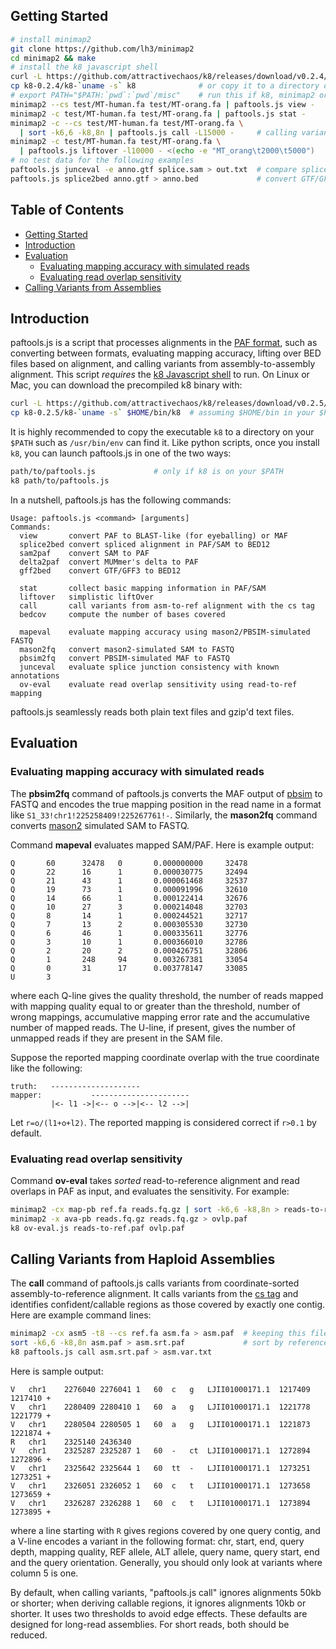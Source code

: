 ## <a name="started"></a>Getting Started

```sh
# install minimap2
git clone https://github.com/lh3/minimap2
cd minimap2 && make
# install the k8 javascript shell
curl -L https://github.com/attractivechaos/k8/releases/download/v0.2.4/k8-0.2.4.tar.bz2 | tar -jxf -
cp k8-0.2.4/k8-`uname -s` k8              # or copy it to a directory on your $PATH
# export PATH="$PATH:`pwd`:`pwd`/misc"    # run this if k8, minimap2 or paftools.js not on your $PATH
minimap2 --cs test/MT-human.fa test/MT-orang.fa | paftools.js view -     # view alignment
minimap2 -c test/MT-human.fa test/MT-orang.fa | paftools.js stat -       # basic alignment statistics
minimap2 -c --cs test/MT-human.fa test/MT-orang.fa \
  | sort -k6,6 -k8,8n | paftools.js call -L15000 -     # calling variants from asm-to-ref alignment
minimap2 -c test/MT-human.fa test/MT-orang.fa \
  | paftools.js liftover -l10000 - <(echo -e "MT_orang\t2000\t5000")     # liftOver
# no test data for the following examples
paftools.js junceval -e anno.gtf splice.sam > out.txt  # compare splice junctions to annotations
paftools.js splice2bed anno.gtf > anno.bed             # convert GTF/GFF3 to BED12
```

## Table of Contents

- [Getting Started](#started)
- [Introduction](#intro)
- [Evaluation](#eval)
  - [Evaluating mapping accuracy with simulated reads](#mapeval)
  - [Evaluating read overlap sensitivity](#oveval)
- [Calling Variants from Assemblies](#asmvar)

## <a name="intro"></a>Introduction

paftools.js is a script that processes alignments in the [PAF format][paf],
such as converting between formats, evaluating mapping accuracy, lifting over
BED files based on alignment, and calling variants from assembly-to-assembly
alignment. This script *requires* the [k8 Javascript shell][k8] to run. On
Linux or Mac, you can download the precompiled k8 binary with:

```sh
curl -L https://github.com/attractivechaos/k8/releases/download/v0.2.5/k8-0.2.5.tar.bz2 | tar -jxf -
cp k8-0.2.5/k8-`uname -s` $HOME/bin/k8  # assuming $HOME/bin in your $PATH
```

It is highly recommended to copy the executable `k8` to a directory on your
`$PATH` such as `/usr/bin/env` can find it. Like python scripts, once you
install `k8`, you can launch paftools.js in one of the two ways:

```sh
path/to/paftools.js             # only if k8 is on your $PATH
k8 path/to/paftools.js
```

In a nutshell, paftools.js has the following commands:

```
Usage: paftools.js <command> [arguments]
Commands:
  view       convert PAF to BLAST-like (for eyeballing) or MAF
  splice2bed convert spliced alignment in PAF/SAM to BED12
  sam2paf    convert SAM to PAF
  delta2paf  convert MUMmer's delta to PAF
  gff2bed    convert GTF/GFF3 to BED12

  stat       collect basic mapping information in PAF/SAM
  liftover   simplistic liftOver
  call       call variants from asm-to-ref alignment with the cs tag
  bedcov     compute the number of bases covered

  mapeval    evaluate mapping accuracy using mason2/PBSIM-simulated FASTQ
  mason2fq   convert mason2-simulated SAM to FASTQ
  pbsim2fq   convert PBSIM-simulated MAF to FASTQ
  junceval   evaluate splice junction consistency with known annotations
  ov-eval    evaluate read overlap sensitivity using read-to-ref mapping
```

paftools.js seamlessly reads both plain text files and gzip'd text files.

## <a name="eval"></a>Evaluation

### <a name="mapeval"></a>Evaluating mapping accuracy with simulated reads

The **pbsim2fq** command of paftools.js converts the MAF output of [pbsim][pbsim]
to FASTQ and encodes the true mapping position in the read name in a format like
`S1_33!chr1!225258409!225267761!-`. Similarly, the **mason2fq** command
converts [mason2][mason2] simulated SAM to FASTQ.

Command **mapeval** evaluates mapped SAM/PAF. Here is example output:

```
Q       60      32478   0       0.000000000     32478
Q       22      16      1       0.000030775     32494
Q       21      43      1       0.000061468     32537
Q       19      73      1       0.000091996     32610
Q       14      66      1       0.000122414     32676
Q       10      27      3       0.000214048     32703
Q       8       14      1       0.000244521     32717
Q       7       13      2       0.000305530     32730
Q       6       46      1       0.000335611     32776
Q       3       10      1       0.000366010     32786
Q       2       20      2       0.000426751     32806
Q       1       248     94      0.003267381     33054
Q       0       31      17      0.003778147     33085
U       3
```

where each Q-line gives the quality threshold, the number of reads mapped with
mapping quality equal to or greater than the threshold, number of wrong
mappings, accumulative mapping error rate and the accumulative number of
mapped reads. The U-line, if present, gives the number of unmapped reads if
they are present in the SAM file.

Suppose the reported mapping coordinate overlap with the true coordinate like
the following:

```
truth:   --------------------
mapper:           ----------------------
         |<- l1 ->|<-- o -->|<-- l2 -->|
```

Let `r=o/(l1+o+l2)`. The reported mapping is considered correct if `r>0.1` by
default.

### <a name="oveval"></a>Evaluating read overlap sensitivity

Command **ov-eval** takes *sorted* read-to-reference alignment and read
overlaps in PAF as input, and evaluates the sensitivity. For example:

```sh
minimap2 -cx map-pb ref.fa reads.fq.gz | sort -k6,6 -k8,8n > reads-to-ref.paf
minimap2 -x ava-pb reads.fq.gz reads.fq.gz > ovlp.paf
k8 ov-eval.js reads-to-ref.paf ovlp.paf
```

## <a name="asmvar"></a>Calling Variants from Haploid Assemblies

The **call** command of paftools.js calls variants from coordinate-sorted
assembly-to-reference alignment. It calls variants from the [cs tag][cs] and
identifies confident/callable regions as those covered by exactly one contig.
Here are example command lines:

```sh
minimap2 -cx asm5 -t8 --cs ref.fa asm.fa > asm.paf  # keeping this file is recommended; --cs required!
sort -k6,6 -k8,8n asm.paf > asm.srt.paf             # sort by reference start coordinate
k8 paftools.js call asm.srt.paf > asm.var.txt
```

Here is sample output:

```
V   chr1    2276040 2276041 1   60  c   g   LJII01000171.1  1217409 1217410 +
V   chr1    2280409 2280410 1   60  a   g   LJII01000171.1  1221778 1221779 +
V   chr1    2280504 2280505 1   60  a   g   LJII01000171.1  1221873 1221874 +
R   chr1    2325140 2436340
V   chr1    2325287 2325287 1   60  -   ct  LJII01000171.1  1272894 1272896 +
V   chr1    2325642 2325644 1   60  tt  -   LJII01000171.1  1273251 1273251 +
V   chr1    2326051 2326052 1   60  c   t   LJII01000171.1  1273658 1273659 +
V   chr1    2326287 2326288 1   60  c   t   LJII01000171.1  1273894 1273895 +
```

where a line starting with `R` gives regions covered by one query contig, and a
V-line encodes a variant in the following format: chr, start, end, query depth,
mapping quality, REF allele, ALT allele, query name, query start, end and the
query orientation. Generally, you should only look at variants where column 5
is one.

By default, when calling variants, "paftools.js call" ignores alignments 50kb
or shorter; when deriving callable regions, it ignores alignments 10kb or
shorter.  It uses two thresholds to avoid edge effects. These defaults are
designed for long-read assemblies. For short reads, both should be reduced.



[paf]: https://github.com/lh3/miniasm/blob/master/PAF.md
[cs]: https://github.com/lh3/minimap2#cs
[k8]: https://github.com/attractivechaos/k8
[maf]: https://genome.ucsc.edu/FAQ/FAQformat#format5
[pbsim]: https://github.com/pfaucon/PBSIM-PacBio-Simulator
[mason2]: https://github.com/seqan/seqan/tree/master/apps/mason2
